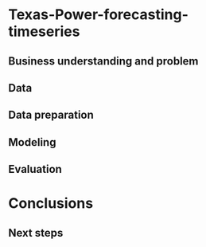 # Texas-Power-forecasting-timeseries


## Business understanding and problem

## Data 

## Data preparation

## Modeling

## Evaluation

# Conclusions

## Next steps
